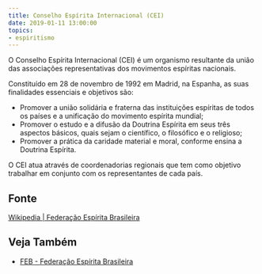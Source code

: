 ```yaml
---
title: Conselho Espírita Internacional (CEI)
date: 2019-01-11 13:00:00
topics: 
- espiritismo
---
```


O Conselho Espírita Internacional (CEI) é um organismo resultante da união das
associações representativas dos movimentos espíritas nacionais.

Constituído em 28 de novembro de 1992 em Madrid, na Espanha, as suas finalidades
essenciais e objetivos são:
* Promover a união solidária e fraterna das instituições espíritas de todos os
  países e a unificação do movimento espírita mundial;
* Promover o estudo e a difusão da Doutrina Espírita em seus três aspectos
  básicos, quais sejam o científico, o filosófico e o religioso;
* Promover a prática da caridade material e moral, conforme ensina a Doutrina
  Espírita.

O CEI atua através de coordenadorias regionais que tem como objetivo trabalhar
em conjunto com os representantes de cada país.

## Fonte
[Wikipedia | Federação Espírita Brasileira](https://pt.wikipedia.org/wiki/Federa%C3%A7%C3%A3o_Esp%C3%ADrita_Brasileira)

## Veja Também
* [FEB - Federação Espírita Brasileira](/sobre/feb)


